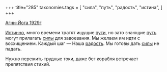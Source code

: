 +++
title="285"
taxonomies.tags = [
 "сила",
 "путь",
 "радость",
 "истина",
]
+++

[Агни-Йога 1929г](/agni/1929)

[Истинно](/tags/истина), много времени тратят ищущие [пути](/tags/[путь](/tags/путь)), но зато знающие [путь](/tags/путь) могут прилагать [силы](/tags/сила) для завоевания. Мы желаем им идти с восхищением. Каждый шаг — Наша [радость](/tags/радость). Мы готовы дать [силы](/tags/сила) не падать.   

Нужно пережить трудные токи, даже бег корабля встречает препятствия стихий.